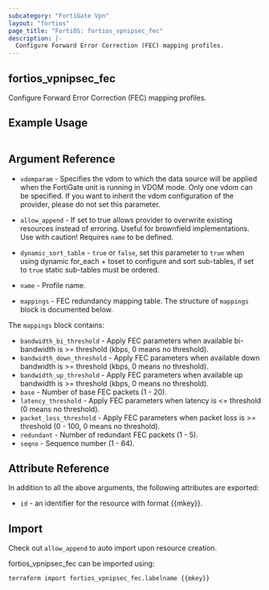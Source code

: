 ```yaml
---
subcategory: "FortiGate Vpn"
layout: "fortios"
page_title: "FortiOS: fortios_vpnipsec_fec"
description: |-
  Configure Forward Error Correction (FEC) mapping profiles.
---
```


## fortios_vpnipsec_fec
Configure Forward Error Correction (FEC) mapping profiles.

## Example Usage

```hcl

```

## Argument Reference
* `vdomparam` - Specifies the vdom to which the data source will be applied when the FortiGate unit is running in VDOM mode. Only one vdom can be specified. If you want to inherit the vdom configuration of the provider, please do not set this parameter.
* `allow_append` - If set to true allows provider to overwrite existing resources instead of erroring. Useful for brownfield implementations. Use with caution! Requires `name` to be defined.
* `dynamic_sort_table` - `true` or `false`, set this parameter to `true` when using dynamic for_each + toset to configure and sort sub-tables, if set to `true` static sub-tables must be ordered.

* `name` - Profile name.
* `mappings` - FEC redundancy mapping table. The structure of `mappings` block is documented below.

The `mappings` block contains:

* `bandwidth_bi_threshold` - Apply FEC parameters when available bi-bandwidth is >= threshold (kbps, 0 means no threshold).
* `bandwidth_down_threshold` - Apply FEC parameters when available down bandwidth is >= threshold (kbps, 0 means no threshold).
* `bandwidth_up_threshold` - Apply FEC parameters when available up bandwidth is >= threshold (kbps, 0 means no threshold).
* `base` - Number of base FEC packets (1 - 20).
* `latency_threshold` - Apply FEC parameters when latency is <= threshold (0 means no threshold).
* `packet_loss_threshold` - Apply FEC parameters when packet loss is >= threshold (0 - 100, 0 means no threshold).
* `redundant` - Number of redundant FEC packets (1 - 5).
* `seqno` - Sequence number (1 - 64).

## Attribute Reference

In addition to all the above arguments, the following attributes are exported:
* `id` - an identifier for the resource with format {{mkey}}.

## Import

Check out `allow_append` to auto import upon resource creation.

fortios_vpnipsec_fec can be imported using:
```sh
terraform import fortios_vpnipsec_fec.labelname {{mkey}}
```
